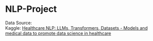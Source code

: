 # NLP-Project

Data Source:  
Kaggle: [Healthcare NLP: LLMs, Transformers, Datasets - Models and medical data to promote data science in healthcare](https://www.kaggle.com/datasets/jpmiller/layoutlm?resource=download)
